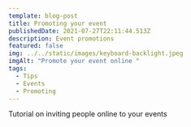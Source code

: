 ```yaml
---
template: blog-post
title: Promoting your event
publishedDate: 2021-07-27T22:11:44.513Z
description: Event promotions
featured: false
img: ../../static/images/keyboard-backlight.jpeg
imgAlt: "Promote your event online "
tags:
  - Tips
  - Events
  - Promoting
---
```

Tutorial on inviting people online to your events